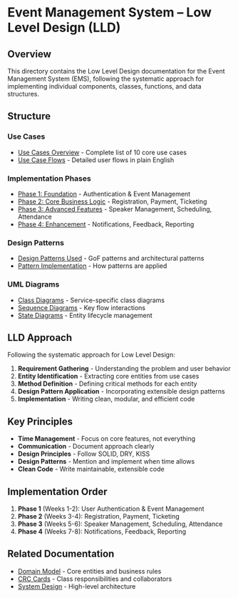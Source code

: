 # Event Management System – Low Level Design (LLD)

## Overview

This directory contains the Low Level Design documentation for the Event Management System (EMS), following the systematic approach for implementing individual components, classes, functions, and data structures.

## Structure

### Use Cases
- [Use Cases Overview](./use-cases/use-cases-overview.md) - Complete list of 10 core use cases
- [Use Case Flows](./use-cases/use-case-flows.md) - Detailed user flows in plain English

### Implementation Phases
- [Phase 1: Foundation](./phases/phase1-foundation.md) - Authentication & Event Management
- [Phase 2: Core Business Logic](./phases/phase2-core-business.md) - Registration, Payment, Ticketing
- [Phase 3: Advanced Features](./phases/phase3-advanced-features.md) - Speaker Management, Scheduling, Attendance
- [Phase 4: Enhancement](./phases/phase4-enhancement.md) - Notifications, Feedback, Reporting

### Design Patterns
- [Design Patterns Used](./design-patterns/patterns-used.md) - GoF patterns and architectural patterns
- [Pattern Implementation](./design-patterns/pattern-implementation.md) - How patterns are applied

### UML Diagrams
- [Class Diagrams](./uml/class-diagrams/) - Service-specific class diagrams
- [Sequence Diagrams](./uml/sequence-diagrams/) - Key flow interactions
- [State Diagrams](./uml/state-diagrams/) - Entity lifecycle management

## LLD Approach

Following the systematic approach for Low Level Design:

1. **Requirement Gathering** - Understanding the problem and user behavior
2. **Entity Identification** - Extracting core entities from use cases
3. **Method Definition** - Defining critical methods for each entity
4. **Design Pattern Application** - Incorporating extensible design patterns
5. **Implementation** - Writing clean, modular, and efficient code

## Key Principles

- **Time Management** - Focus on core features, not everything
- **Communication** - Document approach clearly
- **Design Principles** - Follow SOLID, DRY, KISS
- **Design Patterns** - Mention and implement when time allows
- **Clean Code** - Write maintainable, extensible code

## Implementation Order

1. **Phase 1** (Weeks 1-2): User Authentication & Event Management
2. **Phase 2** (Weeks 3-4): Registration, Payment, Ticketing
3. **Phase 3** (Weeks 5-6): Speaker Management, Scheduling, Attendance
4. **Phase 4** (Weeks 7-8): Notifications, Feedback, Reporting

## Related Documentation

- [Domain Model](../domain-model/domain-model.md) - Core entities and business rules
- [CRC Cards](../domain-model/crc-cards/crc-cards.md) - Class responsibilities and collaborators
- [System Design](../system-design/sys-design.drawio) - High-level architecture
